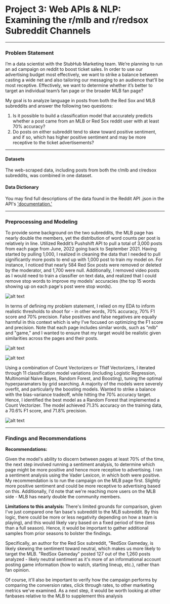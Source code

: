 # Project 3: Web APIs & NLP: Examining the r/mlb and r/redsox Subreddit Channels

-----
### Problem Statement

I’m a data scientist with the StubHub Marketing team. We’re planning to run an ad campaign on reddit to boost ticket sales. In order to use our advertising budget most effectively, we want to strike a balance between casting a wide net and also tailoring our messaging to an audience that’ll be most receptive. Effectively, we want to determine whether it’s better to target an individual team’s fan page or the broader MLB fan page?

My goal is to analyze language in posts from both the Red Sox and MLB subreddits and answer the following two questions:
1) Is it possible to build a classification model that accurately predicts whether a post came from an MLB or Red Sox reddit user with at least 70% accuracy? 
2) Do posts on either subreddit tend to skew toward positive sentiment, and if so, which has higher positive sentiment and may be more receptive to the ticket advertisements?

-----
#### Datasets

The web-scraped data, including posts from both the r/mlb and r/redsox subreddits, was combined in one dataset.  

#### Data Dictionary

You may find full descriptions of the data found in the Reddit API .json in the API's ['documentation.'](https://github.com/reddit-archive/reddit/wiki/JSON)


---

### Preprocessing and Modeling

To provide some background on the two subreddits, the MLB page has nearly double the members, yet the distribution of word counts per post is relatively in line. Utilized Reddit’s Pushshift API to pull a total of 3,000 posts from each page from June, 2022 going back to September 2021. Having started by pulling 1,000, I realized in cleaning the data that I needed to pull significantly more posts to end up with 1,000 post to train my model on. For instance, I noticed that nearly 584 Red Sox posts were removed or deleted by the moderator, and 1,700 were null. Additionally, I removed video posts as I would need to train a classifier on text data, and realized that I could remove stop words to improve my models' accuracies (the top 15 words showing up on each page's post were stop words). 

![alt text](https://git.generalassemb.ly/pemurp96/project-3/blob/master/images/word_count_dist_dark.png)


In terms of defining my problem statement, I relied on my EDA to inform realistic thresholds to shoot for - in other words, 70% accuracy, 70% F1 score and 70% precision. False positives and false negatives are equally harmful in this context which is why I've focused on optimizing the F1 score and precision. Note that each page includes similar words, such as "mlb" and "game," and I wanted to ensure that my target would be realistic given similarities across the pages and their posts.

![alt text](https://git.generalassemb.ly/pemurp96/project-3/blob/master/images/mlb_topwords_dark.png)

![alt text](https://git.generalassemb.ly/pemurp96/project-3/blob/master/images/sox_topwords_dark.png)

Using a combination of Count Vectorizers or Tfidf Vectorizers, I iterated through 11 classification model variations (including Logistic Regression, Multinomial Naive Bayes, Random Forest, and Boosting), tuning the optimal hyperparamaters by grid searching. A majority of the models were severely overfit, and particularly the boosting models. Wanted to strike a balance with the bias-variance tradeoff, while hitting the 70% accuracy target. Hence, I identified the best model as a Random Forest that implemented a Count Vectorizer. The model achieved 71.3% accuracy on the training data, a 70.6% F1 score, and 71.8% precision. 

![alt text](https://git.generalassemb.ly/pemurp96/project-3/blob/master/images/randomforest_confusion_dark.png)


-----
### Findings and Recommendations

**Recommendations:**

Given the model's ability to discern between pages at least 70% of the time, the next step involved running a sentiment analysis, to determine which page might be more positive and hence more receptive to advertising. I ran a sentiment analysis using the Vader Lexicon, in which both were positive. My recommendation is to run the campaign on the MLB page first. Slightly more positive sentiment and could be more receptive to advertising based on this. Additionally, I'd note that we're reaching more users on the MLB side - MLB has nearly double the community members.


**Limitations to this analysis:** 
There's limited grounds for comparison, given I've just compared one fan base's subreddit to the MLB subreddit. By this logic, there could be more or less negativity depending on how a team is playing), and this would likely vary based on a fixed period of time (less than a full season). Hence, it would be important to gather additional samples from prior seasons to bolster the findings. 

Specifically, an author for the Red Sox subreddit, "RedSox Gameday, is likely skewing the sentiment toward neutral, which makes us more likely to target the MLB. "RedSox Gameday" posted 127 out of the 1,260 posts analyzed - likely neutral sentiment as it's more of an informational account posting game information (how to watch, starting lineup, etc.), rather than fan opinion.

Of course, it'll also be important to verify how the campaign performs by comparing the conversion rates, click through rates, to other marketing metrics we've examined. As a next step, it would be worth looking at other fanbases relative to the MLB to supplement this analysis
